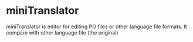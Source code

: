 # miniTranslator

miniTranslator is editor for editing PO files or other language file formats.
It compare with other language file (the original)
